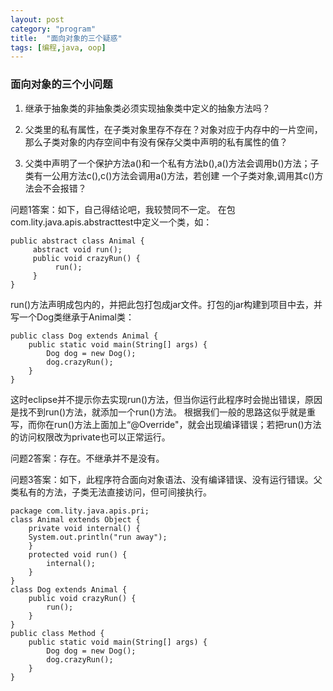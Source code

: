 ```yaml
---
layout: post
category: "program"
title:  "面向对象的三个疑惑"
tags: [编程,java, oop]
---
```


### 面向对象的三个小问题

 1. 继承于抽象类的非抽象类必须实现抽象类中定义的抽象方法吗？
 
 1. 父类里的私有属性，在子类对象里存不存在？对象对应于内存中的一片空间，那么子类对象的内存空间中有没有保存父类中声明的私有属性的值？
 
 1. 父类中声明了一个保护方法a()和一个私有方法b(),a()方法会调用b()方法；子类有一公用方法c(),c()方法会调用a()方法，若创建
一个子类对象,调用其c()方法会不会报错？
 
问题1答案：如下，自己得结论吧，我较赞同不一定。
在包com.lity.java.apis.abstracttest中定义一个类，如：

```
public abstract class Animal {
	 abstract void run();
	 public void crazyRun() {
		  run();
	 }
}
```
run()方法声明成包内的，并把此包打包成jar文件。打包的jar构建到项目中去，并写一个Dog类继承于Animal类：

```
public class Dog extends Animal {
    public static void main(String[] args) {
        Dog dog = new Dog();
        dog.crazyRun();
    }
}
```

这时eclipse并不提示你去实现run()方法，但当你运行此程序时会抛出错误，原因是找不到run()方法，就添加一个run()方法。
根据我们一般的思路这似乎就是重写，而你在run()方法上面加上“@Override"，就会出现编译错误；若把run()方法的访问权限改为private也可以正常运行。
 
问题2答案：存在。不继承并不是没有。
  
问题3答案：如下，此程序符合面向对象语法、没有编译错误、没有运行错误。父类私有的方法，子类无法直接访问，但可间接执行。

```
package com.lity.java.apis.pri;
class Animal extends Object {
	private void internal() {
	System.out.println("run away");
	}
	protected void run() {
		internal();
	}
}
class Dog extends Animal {
	public void crazyRun() {
		run();
	}
}
public class Method {
	public static void main(String[] args) {
		Dog dog = new Dog();
		dog.crazyRun();
	}
}
```

